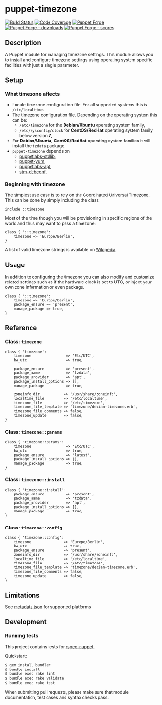 # puppet-timezone

[![Build Status][build-shield]][build-status]
[![Code Coverage][coverage-shield]][coverage-status]
[![Puppet Forge][forge-shield]][forge-timezone]
[![Puppet Forge - downloads][forge-shield-dl]][forge-timezone]
[![Puppet Forge - scores][forge-shield-sc]][forge-timezone]

## Description

A Puppet module for managing timezone settings. This module allows you to
install and configure timezone settings using operating system specific
facilities with just a single parameter.

## Setup

### What timezone affects

*   Locale timezone configuration file. For all supported systems this is
    `/etc/localtime`.
*   The timezone configuration file. Depending on the operating system this can
    be:
    *   `/etc/timezone` for the **Debian/Ubuntu** operating system family,
    *   `/etc/sysconfig/clock` for **CentOS/RedHat** operating system family
        below version **7**,
*   For **Debian/Ubuntu**, **CentOS/RedHat** operating system families it will
    install the `tzdata` package.
*   `puppet-timezone` depends on
    *   [puppetlabs-stdlib][puppetlabs-stdlib],
    *   [puppet-yum][puppet-yum],
    *   [puppetlabs-apt][puppetlabs-apt],
    *   [stm-debconf][stm-debconf],

### Beginning with timezone

The simplest use case is to rely on the Coordinated Universal Timezone. This can
be done by simply including the class:

```puppet
include ::timezone
```

Most of the time though you will be provisioning in specific regions of the
world and thus may want to pass a timezone:

```puppet
class { '::timezone':
    timezone => 'Europe/Berlin',
}
```

A list of valid timezone strings is available on [Wikipedia][valid-timezones].

## Usage

In addition to configuring the timezone you can also modify and customize
related settings such as if the hardware clock is set to UTC, or inject your
own zone information or even package.

```puppet
class { '::timezone':
    timezone => 'Europe/Berlin',
    package_ensure => 'present',
    manage_package => true,
}
```

## Reference

### Class: `timezone`

```puppet
class { 'timezone':
    timezone                => 'Etc/UTC',
    hw_utc                  => true,

    package_ensure          => 'present',
    package_name            => 'tzdata',
    package_provider        => 'apt',
    package_install_options => [],
    manage_package          => true,

    zoneinfo_dir           => '/usr/share/zoneinfo',
    localtime_file         => '/etc/localtime',
    timezone_file          => '/etc/timezone',
    timezone_file_template => 'timezone/debian-timezone.erb',
    timezone_file_comments => false,
    timezone_update        => false,
}
```

### Class: `timezone::params`

```puppet
class { 'timezone::params':
    timezone                => 'Etc/UTC',
    hw_utc                  => true,
    package_ensure          => 'latest',
    package_install_options => [],
    manage_package          => true,
}
```

### Class: `timezone::install`

```puppet
class { 'timezone::install':
    package_ensure          => 'present',
    package_name            => 'tzdata',
    package_provider        => 'apt',
    package_install_options => [],
    manage_package          => true,
}
```

### Class: `timezone::config`

```puppet
class { 'timezone::config':
    timezone               => 'Europe/Berlin',
    hw_utc                 => true,
    package_ensure         => 'present',
    zoneinfo_dir           => '/usr/share/zoneinfo',
    localtime_file         => '/etc/localtime',
    timezone_file          => '/etc/timezone',
    timezone_file_template => 'timezone/debian-timezone.erb',
    timezone_file_comments => false,
    timezone_update        => false,
}
```

## Limitations

See [metadata.json](metadata.json) for supported platforms

## Development

### Running tests

This project contains tests for [rspec-puppet][puppet-rspec].

Quickstart:

```bash
$ gem install bundler
$ bundle install
$ bundle exec rake lint
$ bundle exec rake validate
$ bundle exec rake test
```

When submitting pull requests, please make sure that module documentation,
test cases and syntax checks pass.

[puppetlabs-stdlib]: https://github.com/puppetlabs/puppetlabs-stdlib
[puppetlabs-apt]: https://github.com/puppetlabs/puppetlabs-apt
[puppet-yum]: https://github.com/voxpupuli/puppet-yum
[stm-debconf]: https://github.com/smoeding/puppet-debconf
[valid-timezones]: https://en.wikipedia.org/wiki/List_of_tz_database_time_zones
[puppet-rspec]: http://rspec-puppet.com/

[build-status]: https://travis-ci.org/kogitoapp/puppet-timezone
[build-shield]: https://travis-ci.org/kogitoapp/puppet-timezone.png?branch=master
[coverage-shield]: https://coveralls.io/repos/github/kogitoapp/puppet-timezone/badge.svg?branch=master
[coverage-status]: https://coveralls.io/github/kogitoapp/puppet-timezone
[forge-timezone]: https://forge.puppetlabs.com/kogitoapp/timezone
[forge-shield]: https://img.shields.io/puppetforge/v/kogitoapp/timezone.svg
[forge-shield-dl]: https://img.shields.io/puppetforge/dt/kogitoapp/timezone.svg
[forge-shield-sc]: https://img.shields.io/puppetforge/f/kogitoapp/timezone.svg
